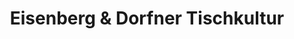 ---
title: "Eisenberg & Dorfner Tischkultur"
url: /bad-hall/eisenberg-und-dorfner-tischkultur/
shop: Möbel
---